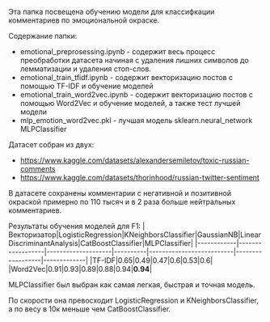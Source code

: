 Эта папка посвещена обучению модели для классифкации комментариев по эмоциональной окраске.

Содержание папки:
+ emotional_preprosessing.ipynb - содержит весь процесс преобработки датасета начиная с удаления лишних символов до лемматизации и удаления стоп-слов.
+ emotional_train_tfidf.ipynb - содержит векторизацию постов с помощью TF-IDF и обучение моделей
+ emotional_train_word2vec.ipynb - содержит векторизацию постов с помощью Word2Vec и обучение моделей, а также тест лучшей модели
+ mlp_emotion_word2vec.pkl - лучшая модель sklearn.neural_network MLPClassifier

Датасет собран из двух: 
+ https://www.kaggle.com/datasets/alexandersemiletov/toxic-russian-comments
+ https://www.kaggle.com/datasets/thorinhood/russian-twitter-sentiment

В датасете сохранены комментарии с негативной и позитивной окраской примерно по 110 тысяч и в 2 раза больше нейтральных комментариев.

Результаты обучения моделей для F1:
|Векторизатор|LogisticRegression|KNeighborsClassifier|GaussianNB|LinearDiscriminantAnalysis|CatBoostClassifier|MLPClassifier|
|------------|------------------|--------------------|----------|--------------------------|------------------|-------------|
|TF-IDF|0.65|0.49|0.47|0.6|0.53|0.6|
|Word2Vec|0.91|0.93|0.89|0.88|0.94|**0.94**|

MLPClassifier был выбран как самая легкая, быстрая и точная модель.

По скорости она превосходит LogisticRegression и KNeighborsClassifier, а по весу в 10к меньше чем CatBoostClassifier.
